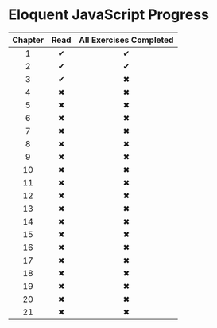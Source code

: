 # Eloquent JavaScript Progress

Chapter | Read | All Exercises Completed
:---: | :---: | :---:
1 | &#10004; | &#10004;
2 | &#10004; | &#10004;
3 | &#10004; | &#10006;
4 | &#10006; | &#10006;
5 | &#10006; | &#10006;
6 | &#10006; | &#10006;
7 | &#10006; | &#10006;
8 | &#10006; | &#10006;
9 | &#10006; | &#10006;
10 | &#10006; | &#10006;
11 | &#10006; | &#10006;
12 | &#10006; | &#10006;
13 | &#10006; | &#10006;
14 | &#10006; | &#10006;
15 | &#10006; | &#10006;
16 | &#10006; | &#10006;
17 | &#10006; | &#10006;
18 | &#10006; | &#10006;
19 | &#10006; | &#10006;
20 | &#10006; | &#10006;
21 | &#10006; | &#10006;
